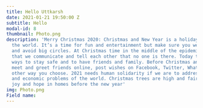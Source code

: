 ```yaml
---
title: Hello Uttkarsh
date: 2021-01-21 19:50:00 Z
subtitle: Hello
modal-id: 8
thumbnail: Photo.png
description: 'Merry Christmas 2020: Christmas and New Year is a holiday season around
  the world. It’s a time for fun and entertainment but make sure you wear your mask
  and avoid big circles. At Christmas time in the middle of the epidemic, it is important
  that we communicate and tell each other that no one is there. Today there are many
  ways to stay safe and to have friends and family. Before Christmas and New Year,
  meet and greet friends online, post wishes on Facebook, Twitter, WhatsApp or any
  other way you choose. 2021 needs human solidarity if we are to address the global
  and economic problems of the world. Christmas trees are high and fairy tales spread
  joy and hope in homes before the new year'
img: Photo.png
Field name: 
---
```



